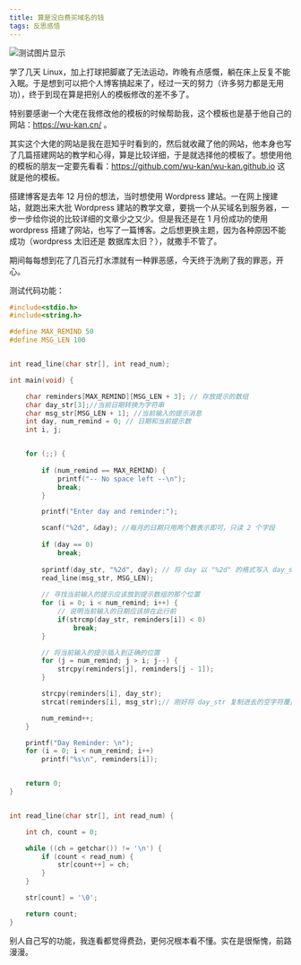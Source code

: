 ```yaml
---
title: 算是没白费买域名的钱
tags: 反思感悟
---
```




![测试图片显示](https://hairrrrr.github.io/assets/2020-06-04-01.png)

学了几天 Linux，加上打球把脚崴了无法运动，昨晚有点感慨，躺在床上反复不能入眠。于是想到可以把个人博客搞起来了，经过一天的努力（许多努力都是无用功），终于到现在算是把别人的模板修改的差不多了。

特别要感谢一个大佬在我修改他的模板的时候帮助我，这个模板也是基于他自己的网站：https://wu-kan.cn/ 。

其实这个大佬的网站是我在逛知乎时看到的，然后就收藏了他的网站，他本身也写了几篇搭建网站的教学和心得，算是比较详细，于是就选择他的模板了。想使用他的模板的朋友一定要先看看：https://github.com/wu-kan/wu-kan.github.io 这就是他的模板。

搭建博客是去年 12 月份的想法，当时想使用 Wordpress 建站。一在网上搜建站，就跑出来大批 Wordpress 建站的教学文章，要挑一个从买域名到服务器，一步一步给你说的比较详细的文章少之又少。但是我还是在 1 月份成功的使用 wordpress 搭建了网站，也写了一篇博客。之后想更换主题，因为各种原因不能成功（wordpress 太旧还是 数据库太旧？），就撒手不管了。

期间每每想到花了几百元打水漂就有一种罪恶感，今天终于洗刷了我的罪恶，开心。

测试代码功能：
```c
#include<stdio.h>
#include<string.h>

#define MAX_REMIND 50
#define MSG_LEN 100


int read_line(char str[], int read_num);

int main(void) {

	char reminders[MAX_REMIND][MSG_LEN + 3]; // 存放提示的数组
	char day_str[3];//当前日期转换为字符串
	char msg_str[MSG_LEN + 1]; //当前输入的提示消息
	int day, num_remind = 0; // 日期和当前提示数
	int i, j;


	for (;;) {
		
		if (num_remind == MAX_REMIND) {
			printf("-- No space left --\n");
			break;
		}

		printf("Enter day and reminder:");

		scanf("%2d", &day); //每月的日期只用两个数表示即可，只读 2 个字段
		
		if (day == 0)
			break;
		
		sprintf(day_str, "%2d", day); // 将 day 以 "%2d" 的格式写入 day_str 字符数组中。"%2d" 保证小于10的天占两位右对齐
		read_line(msg_str, MSG_LEN);
		
		// 寻找当前输入的提示应该放到提示数组的那个位置
		for (i = 0; i < num_remind; i++) {
			// 说明当前输入的日期应该排在此行前
			if(strcmp(day_str, reminders[i]) < 0)
				break; 
		}

		// 将当前输入的提示插入到正确的位置
		for (j = num_remind; j > i; j--) {
			strcpy(reminders[j], reminders[j - 1]);
		}

		strcpy(reminders[i], day_str);
		strcat(reminders[i], msg_str);// 刚好将 day_str 复制进去的空字符覆盖掉了

		num_remind++;
	}

	printf("Day Reminder: \n");
	for (i = 0; i < num_remind; i++)
		printf("%s\n", reminders[i]);


	return 0;
}


int read_line(char str[], int read_num) {

	int ch, count = 0;

	while ((ch = getchar()) != '\n') {
		if (count < read_num) {
			str[count++] = ch;
		}
	}

	str[count] = '\0';

	return count;
}
```



别人自己写的功能，我连看都觉得费劲，更何况根本看不懂。实在是很惭愧，前路漫漫。


